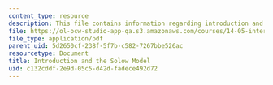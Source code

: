 ```yaml
---
content_type: resource
description: This file contains information regarding introduction and the solow model.
file: https://ol-ocw-studio-app-qa.s3.amazonaws.com/courses/14-05-intermediate-macroeconomics-spring-2013/c132cddf2e9d05c5d42dfadece492d72_MIT14_05S13_LecNot_Int_Sol.pdf
file_type: application/pdf
parent_uid: 5d2650cf-238f-5f7b-c582-7267bbe526ac
resourcetype: Document
title: Introduction and the Solow Model
uid: c132cddf-2e9d-05c5-d42d-fadece492d72
---
```

